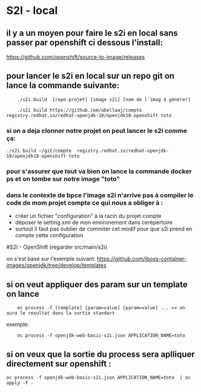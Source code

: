 # S2I - local

## il y a un moyen pour faire le s2i en local sans passer par openshift ci dessous l'install:
https://github.com/openshift/source-to-image/releases
## pour lancer le s2i en local sur un repo git on lance la commande suivante:

		./s2i build  [repo-projet] [image s2i] [nom de l'imag à générer]

		./s2i build https://github.com/abellaaj/compte registry.redhat.io/redhat-openjdk-18/openjdk18-openshift toto

### si on a deja clonner notre projet on peut lancer le s2i comme ça:

    ./s2i build ~/git/compte  registry.redhat.io/redhat-openjdk-18/openjdk18-openshift toto

### pour s'assurer que tout va bien on lance la commande docker ps et on tombe sur notre image "toto"
### dans le contexte de bpce l'image s2i n'arrive pas à compiler le code de mom projet compte ce qui nous a obliger à :
 - créer un fichier "configuration" à la racin du projet compte
 - déposer le setting.xml de mon environement dans cerépertoire
 - surtout il faut pas oublier de commiter cet modif pour que s2i prend en compte cette configuration

#S2I - OpenShift (regarder src/main/s2i)

on s'est basé sur l'exemple suivant:
https://github.com/jboss-container-images/openjdk/tree/develop/templates

## si on veut appliquer des param sur un template on lance

		oc process -f [template] [param=value] [param=value] ... => on aura le resultat dans la sortie standart

exemple:

		oc process -f openjdk-web-basic-s2i.json APPLICATION_NAME=toto

## si on veux que la sortie du process sera aplliquer directement sur openshift :

	oc process -f openjdk-web-basic-s2i.json APPLICATION_NAME=toto  | oc apply -f -



